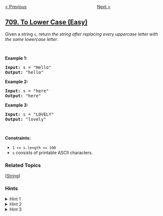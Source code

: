 <!--|This file generated by command(leetcode description); DO NOT EDIT.    |-->
<!--+----------------------------------------------------------------------+-->
<!--|@author    openset <openset.wang@gmail.com>                           |-->
<!--|@link      https://github.com/openset                                 |-->
<!--|@home      https://github.com/openset/leetcode                        |-->
<!--+----------------------------------------------------------------------+-->

[< Previous](../insert-into-a-sorted-circular-linked-list "Insert into a Sorted Circular Linked List")
　　　　　　　　　　　　　　　　
[Next >](../random-pick-with-blacklist "Random Pick with Blacklist")

## [709. To Lower Case (Easy)](https://leetcode.com/problems/to-lower-case "转换成小写字母")

<p>Given a string <code>s</code>, return <em>the string after replacing every uppercase letter with the same lowercase letter</em>.</p>

<p>&nbsp;</p>
<p><strong>Example 1:</strong></p>

<pre>
<strong>Input:</strong> s = &quot;Hello&quot;
<strong>Output:</strong> &quot;hello&quot;
</pre>

<p><strong>Example 2:</strong></p>

<pre>
<strong>Input:</strong> s = &quot;here&quot;
<strong>Output:</strong> &quot;here&quot;
</pre>

<p><strong>Example 3:</strong></p>

<pre>
<strong>Input:</strong> s = &quot;LOVELY&quot;
<strong>Output:</strong> &quot;lovely&quot;
</pre>

<p>&nbsp;</p>
<p><strong>Constraints:</strong></p>

<ul>
	<li><code>1 &lt;= s.length &lt;= 100</code></li>
	<li><code>s</code> consists of printable ASCII characters.</li>
</ul>

### Related Topics
  [[String](../../tag/string/README.md)]

### Hints
<details>
<summary>Hint 1</summary>
Most languages support lowercase conversion for a string data type. However, that is certainly not the purpose of the problem. Think about how the implementation of the lowercase function call can be done easily.
</details>

<details>
<summary>Hint 2</summary>
<b>Think ASCII!</b>
</details>

<details>
<summary>Hint 3</summary>
Think about the different capital letters and their ASCII codes and how that relates to their lowercase counterparts. Does there seem to be any pattern there? Any mathematical relationship that we can use?
</details>
